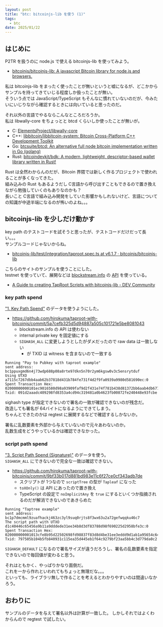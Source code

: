 ```yaml
---
layout: post
title: "btc: bitcoinjs-lib を使う (1)"
tags:
  - btc
date: 2025/01/22
---
```


## はじめに

P2TR を扱うのに node.js で使える bitcoinjs-lib を使ってみよう。

* [bitcoinjs/bitcoinjs-lib: A javascript Bitcoin library for node.js and browsers.](https://github.com/bitcoinjs/bitcoinjs-lib)

私は bitcoinjs-lib をまったく使ったことが無いというと嘘になるが、どこかからサンプルを持ってきていじる程度しか扱ったことが無い。  
そういう点では JavaScript/TypeScript もそんなに慣れていないのだが、今みたいにいじりながら確認するときには向いていると思ったのだ。

それ以外の言語でやるならこんなところだろうか。  
私は libwally-core をちょっとと btcd くらいしか使ったことが無いが。

* C: [ElementsProject/libwally-core](https://github.com/ElementsProject/libwally-core)
* C++: [libbitcoin/libbitcoin-system: Bitcoin Cross-Platform C++ Development Toolkit](https://github.com/libbitcoin/libbitcoin-system)
* Go: [btcsuite/btcd: An alternative full node bitcoin implementation written in Go (golang)](https://github.com/btcsuite/btcd)
* Rust: [bitcoindevkit/bdk: A modern, lightweight, descriptor-based wallet library written in Rust!](https://github.com/bitcoindevkit/bdk)

Rust は全然わからんのだが、Bitcoin 界隈では新しく作るプロジェクトで使われることが多くなってきた。  
組み込みの Rust もあるようだし C言語から呼び出すこともできるので置き換えながら勉強していくのもありなのかも？  
長いこと C言語で組み込み開発をしていた影響かもしれないけど、言語についての知識が中途半端になるのが怖いのよね。。。  

## bitcoinjs-lib を少しだけ動かす

key path のテストコードを試そうと思ったが、テストコードだけだって長い。。。  
サンプルコードじゃないからね。

* [bitcoinjs-lib/test/integration/taproot.spec.ts at v6.1.7 · bitcoinjs/bitcoinjs-lib](https://github.com/bitcoinjs/bitcoinjs-lib/blob/v6.1.7/test/integration/taproot.spec.ts)

こちらのサイトのサンプルを使うことにした。  
testnet を使っていて、展開などは [blockstream.info](https://blockstream.info/) の [API](https://github.com/Blockstream/esplora/blob/master/API.md) を使っている。

* [A Guide to creating TapRoot Scripts with bitcoinjs-lib - DEV Community](https://dev.to/eunovo/a-guide-to-creating-taproot-scripts-with-bitcoinjs-lib-4oph)

### key path spend

["1. Key Path Spend"](https://learnmeabitcoin.com/technical/upgrades/taproot/#example-1-key-path-spend) のデータを使うようにした。  

* https://github.com/hirokuma/taproot-with-bitcoinjs/commit/5a7cefb325d5d94887a505c101721e5be8081043
  * blockstream.info の API は使わない
  * internal private key を固定値にする
  * `SIGHASH_ALL` に変更しようとしたがダメだったので raw data は一致しない
    * が TXID は witness を含まないので一致する

```
Running "Pay to Pubkey with taproot example"
sent address: bc1ppuxgmd6n4j73wdp688p08a8rte97dkn5n70r2ym6kgsw0v3c5ensrytduf
Using UTXO a7115c7267dbb4aab62b37818d431b784fe731f4d2f9fa0939a9980d581690ec:0
Spent Transaction Hex: 02000000000101ec9016580d98a93909faf9d2f431e74f781b438d81372bb6aab4db67725c11a70000000000ffffffff0110270000000000001600144e44ca792ce545acba99d41304460dd1f53be3840140dcb5efe9455d2ad2e2a12f1463901259dc716e21d36d65974f1ab4a418b9fe2e512e72508ece41454f696b639bb8af087aefc5a1f77654b6ac0103a520e25c6000000000
Txid: 091d2aaadc409298fd8353a4cd94c319481a0b4623fb00872fe240448e93fcbe
```

sighash type が指定できないので署名の一致が確認できないのが残念だ。  
改造しても署名が 64バイトになるようにできてしまう。  
ちゃんとできたのかは regtest に展開するなどで確認するしかないか。

署名に乱数要素を外部から与えていないので元々あわないのか。  
乱数生成をどうやっているかは確認できなかった。

### script path spend

["3. Script Path Spend (Signature)"](https://learnmeabitcoin.com/technical/upgrades/taproot/#example-3-script-path-spend-signature) のデータを使う。  
`SIGHASH_ALL` にできないので完全な一致は確認できない。

* https://github.com/hirokuma/taproot-with-bitcoinjs/commit/9bf33b017d881bd983e11c6f27ce0cf343adb7de
  * スクリプトが 1つなので `scriptTree` の型が `Tapleaf` になった
  * `toXOnly()` は API にあったので置き換え
  * TypeScript の設定で `noImplicitAny` を `true` にするといくつか指摘されるのだが解消できないのであきらめた

```
Running "Taptree example"
sent address: bc1p7dmcmml9zuafhackj463zc3yl9suq0rjts8f3wx63u2a72gefwqqku46c7
The script path with UTXO d1c40446c65456a9b11a9dddede31ee34b8d3df83788d98f690225d2958bfe3c:0
Spent Transaction Hex: 020000000001013cfe8b95d22502698fd98837f83d8d4be31ee3eddd9d1ab1a95654c64604c4d10000000000ffffffff01983a0000000000001600140de745dc58d8e62e6f47bde30cd5804a82016f9e0340b0a357496f15f21327576f2205fdbe4643928ca8c67d8ddaa1ea5150e28fad446a956644987586028e4c2d16e8076e3f4a4885b4e58a052ddb214ab0a91f7b2822206d4ddc0e47d2e8f82cbe2fc2d0d749e7bd3338112cecdc76d8f831ae6620dbe0ac21c0924c163b385af7093440184af6fd6244936d1288cbb41cc3812286d3f83a332900000000
Txid: 797505b104b5fb840931c115ea35d445eb1f64c9279bf23aa5bb4c3d779da0c2
```

`SIGHASH_DEFAULT` になるので署名サイズが違うだろうし、署名の乱数要素を指定できないので毎回値が変わると思う。

それはともかく、やっぱりかなり面倒だ。  
これを一から作れといわれてもちょっと無理だな。。。  
といっても、ライブラリ無しで作ることを考えるとわかりやすいのは間違いなかろう。

## おわりに

サンプルのデータを与えて署名以外は計算が一致した。
しかしそれではよくわからんので regtest で試したい。
